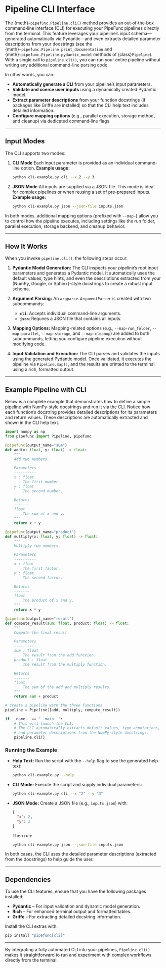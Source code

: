 # Pipeline CLI Interface

The {meth}`~pipefunc.Pipeline.cli()` method provides an out‐of‐the‐box command‐line interface (CLI) for executing your PipeFunc pipelines directly from the terminal.
This feature leverages your pipeline’s input schema—generated automatically via Pydantic—and even extracts detailed parameter descriptions from your docstrings (see the {meth}`~pipefunc.Pipeline.print_documentation` and {meth}`~pipefunc.Pipeline.pydantic_model` methods of {class}`Pipeline`).
With a single call to `pipeline.cli()`, you can run your entire pipeline without writing any additional command-line parsing code.

In other words, you can:

- **Automatically generate a CLI** from your pipeline’s input parameters.
- **Validate and coerce user inputs** using a dynamically created Pydantic model.
- **Extract parameter descriptions** from your function docstrings (if packages like Griffe are installed) so that the CLI help text includes detailed information.
- **Configure mapping options** (e.g., parallel execution, storage method, and cleanup) via dedicated command‐line flags.

---

## Input Modes

The CLI supports two modes:

1. **CLI Mode**
   Each input parameter is provided as an individual command‐line option.
   **Example usage:**

   ```bash
   python cli-example.py cli --x 2 --y 3
   ```

2. **JSON Mode**
   All inputs are supplied via a JSON file. This mode is ideal for complex pipelines or when reusing a set of pre-prepared inputs.
   **Example usage:**

   ```bash
   python cli-example.py json --json-file inputs.json
   ```

In both modes, additional mapping options (prefixed with `--map-`) allow you to control how the pipeline executes, including settings like the run folder, parallel execution, storage backend, and cleanup behavior.

---

## How It Works

When you invoke `pipeline.cli()`, the following steps occur:

1. **Pydantic Model Generation:**
   The CLI inspects your pipeline’s root input parameters and generates a Pydantic model. It automatically uses the default values, type hints, and even the descriptions extracted from your (NumPy, Google, or Sphinx)-style docstrings to create a robust input schema.

2. **Argument Parsing:**
   An `argparse.ArgumentParser` is created with two subcommands:

   - **`cli`**: Accepts individual command-line arguments.
   - **`json`**: Requires a JSON file that contains all inputs.

3. **Mapping Options:**
   Mapping-related options (e.g., `--map-run_folder`, `--map-parallel`, `--map-storage`, and `--map-cleanup`) are added to both subcommands, letting you configure pipeline execution without modifying code.

4. **Input Validation and Execution:**
   The CLI parses and validates the inputs using the generated Pydantic model. Once validated, it executes the pipeline via `Pipeline.map()`, and the results are printed to the terminal using a rich, formatted output.

---

## Example Pipeline with CLI

Below is a complete example that demonstrates how to define a simple pipeline with NumPy-style docstrings and run it via the CLI.
Notice how each function’s docstring provides detailed descriptions for its parameters and return values. These descriptions are automatically extracted and shown in the CLI help text.

```python
import numpy as np
from pipefunc import Pipeline, pipefunc

@pipefunc(output_name="sum")
def add(x: float, y: float) -> float:
    """
    Add two numbers.

    Parameters
    ----------
    x : float
        The first number.
    y : float
        The second number.

    Returns
    -------
    float
        The sum of x and y.
    """
    return x + y

@pipefunc(output_name="product")
def multiply(x: float, y: float) -> float:
    """
    Multiply two numbers.

    Parameters
    ----------
    x : float
        The first factor.
    y : float
        The second factor.

    Returns
    -------
    float
        The product of x and y.
    """
    return x * y

@pipefunc(output_name="result")
def compute_result(sum: float, product: float) -> float:
    """
    Compute the final result.

    Parameters
    ----------
    sum : float
        The result from the add function.
    product : float
        The result from the multiply function.

    Returns
    -------
    float
        The sum of the add and multiply results.
    """
    return sum + product

# Create a pipeline with the three functions
pipeline = Pipeline([add, multiply, compute_result])

if __name__ == "__main__":
    # This will launch the CLI.
    # The CLI automatically extracts default values, type annotations,
    # and parameter descriptions from the NumPy-style docstrings.
    pipeline.cli()
```

### Running the Example

- **Help Text:**
  Run the script with the `--help` flag to see the generated help text:

  ```bash
  python cli-example.py --help
  ```

- **CLI Mode:**
  Execute the script and supply individual parameters:

  ```bash
  python cli-example.py cli --x "2" --y "3"
  ```

- **JSON Mode:**
  Create a JSON file (e.g., `inputs.json`) with:

  ```json
  {
    "x": 2,
    "y": 3
  }
  ```

  Then run:

  ```bash
  python cli-example.py json --json-file inputs.json
  ```

In both cases, the CLI uses the detailed parameter descriptions (extracted from the docstrings) to help guide the user.

---

## Dependencies

To use the CLI features, ensure that you have the following packages installed:

- **Pydantic** – For input validation and dynamic model generation.
- **Rich** – For enhanced terminal output and formatted tables.
- **Griffe** – For extracting detailed docstring information.

Install the CLI extras with:

```bash
pip install "pipefunc[cli]"
```

---

By integrating a fully automated CLI into your pipelines, `Pipeline.cli()` makes it straightforward to run and experiment with complex workflows directly from the terminal.

